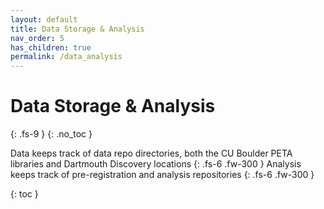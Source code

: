 ```yaml
---
layout: default
title: Data Storage & Analysis
nav_order: 5
has_children: true
permalink: /data_analysis
---
```


# Data Storage & Analysis
{: .fs-9 }
{: .no_toc }

Data keeps track of data repo directories, both the CU Boulder PETA libraries and Dartmouth Discovery locations
{: .fs-6 .fw-300 }
Analysis keeps track of pre-registration and analysis repositories
{: .fs-6 .fw-300 }


{: toc }



<!-- # Data
{: .fs-9 }

# Analysis
{: .fs-9 }

While developing analysis code may take place in separate/private repositories, at the end of the day, we would like to aggregate the repos in this one place. Make sure that you're documenting your analysis repos meticulously.
{: .fs-6 .fw-300 }

[Behavioral](#analysis/behavioral){: .btn .btn-primary .fs-5 .mb-4 .mb-md-0 .mr-2 } [fMRI analysis](#analysis/fmri){: .btn .fs-5 .mb-4 .mb-md-0 } -->
